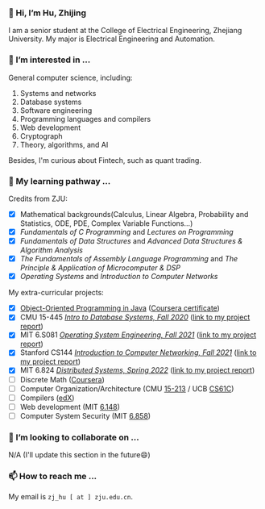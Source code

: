 ### 👋 Hi, I’m Hu, Zhijing

I am a senior student at the College of Electrical Engineering, Zhejiang University. My major is Electrical Engineering and Automation.

### 👀 I’m interested in ...

General computer science, including:

1. Systems and networks
2. Database systems
3. Software engineering
4. Programming languages and compilers
5. Web development
6. Cryptograph
7. Theory, algorithms, and AI

Besides, I'm curious about Fintech, such as quant trading.

### 🌱 My learning pathway ...
Credits from ZJU:

- [x] Mathematical backgrounds(Calculus, Linear Algebra, Probability and Statistics, ODE, PDE, Complex Variable Functions...)
- [x] *Fundamentals of C Programming* and *Lectures on Programming*
- [x] *Fundamentals of Data Structures* and *Advanced Data Structures & Algorithm Analysis*
- [x] *The Fundamentals of Assembly Language Programming* and *The Principle & Application of Microcomputer & DSP*
- [x] *Operating Systems* and *Introduction to Computer Networks*

My extra-curricular projects:

- [x] [Object-Oriented Programming in Java](https://www.coursera.org/learn/object-oriented-java?specialization=object-oriented-programming)  ([Coursera certificate](https://coursera.org/verify/LG9BMF6MUZ3Y))
- [x] CMU 15-445 [*Intro to Database Systems, Fall 2020*](https://15445.courses.cs.cmu.edu/fall2020/) ([link to my project report](https://github.com/endless-hu/bustub-2020-public))
- [x] MIT 6.S081 [*Operating System Engineering, Fall 2021*](https://pdos.csail.mit.edu/6.S081/2021/schedule.html) ([link to my project report](https://github.com/endless-hu/xv6-labs-2021-public))
- [x] Stanford CS144 [*Introduction to Computer Networking, Fall 2021*](https://cs144.github.io/)  ([link to my project report](https://github.com/endless-hu/CS144-Public))
- [x] MIT 6.824 [*Distributed Systems, Spring 2022*](http://nil.lcs.mit.edu/6.824/2022/schedule.html)  ([link to my project report](https://github.com/endless-hu/6.824-2022-public))
- [ ] Discrete Math ([Coursera](https://www.coursera.org/learn/what-is-a-proof))
- [ ] Computer Organization/Architecture (CMU [15-213](http://csapp.cs.cmu.edu/3e/labs.html) / UCB [CS61C](https://inst.eecs.berkeley.edu/~cs61c/sp22/))
- [ ] Compilers ([edX](https://www.edx.org/course/compilers))
- [ ] Web development (MIT [6.148](https://weblab.mit.edu/))
- [ ] Computer System Security (MIT [6.858](https://css.csail.mit.edu/6.858/2022/schedule.html))

### 💞️ I’m looking to collaborate on ...
N/A (I'll update this section in the future:smile:)

### 📫 How to reach me ... 

My email is `zj_hu [ at ] zju.edu.cn`.

